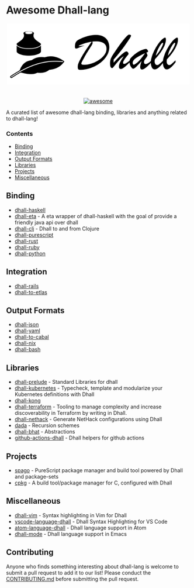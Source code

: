 # Awesome Dhall-lang

<div align="center">
    <div>
        <img width="500" src="img/dhall-logo.png" alt="dhall-logo">
    </div>
    <br>
    <br>
    <a href="https://awesome.re">
        <img src="https://awesome.re/badge-flat2.svg" alt="awesome">
    </a>
</div>

A curated list of awesome dhall-lang binding, libraries and anything related to dhall-lang!

### Contents
- [Binding](#binding)
- [Integration](#integration)
- [Output Formats](##output-formats)
- [Libraries](#libraries)
- [Projects](#projects)
- [Miscellaneous](#miscellaneous)

## Binding
- [dhall-haskell](https://github.com/dhall-lang/dhall-haskell)
- [dhall-eta](https://github.com/eta-lang/dhall-eta) - A eta wrapper of dhall-haskell with the goal of provide a friendly java api over dhall
- [dhall-clj](https://github.com/f-f/dhall-clj) - Dhall to and from Clojure
- [dhall-purescript](https://github.com/MonoidMusician/dhall-purescript)
- [dhall-rust](https://github.com/Nadrieril/dhall-rust)
- [dhall-ruby](https://git.sr.ht/~singpolyma/dhall-ruby)
- [dhall-python](https://github.com/SupraSummus/dhall-python)

## Integration
- [dhall-rails](https://git.sr.ht/~singpolyma/dhall-rails)
- [dhall-to-etlas](https://github.com/eta-lang/dhall-to-etlas)

## Output Formats
- [dhall-json](https://github.com/dhall-lang/dhall-haskell/tree/master/dhall-json)
- [dhall-yaml](https://github.com/dhall-lang/dhall-haskell/tree/master/dhall-json)
- [dhall-to-cabal](https://github.com/dhall-lang/dhall-to-cabal)
- [dhall-nix](https://github.com/dhall-lang/dhall-haskell/tree/master/dhall-nix)
- [dhall-bash](https://github.com/dhall-lang/dhall-haskell/tree/master/dhall-bash)

## Libraries
- [dhall-prelude](https://github.com/dhall-lang/dhall-lang/tree/master/Prelude) - Standard Libraries for dhall
- [dhall-kubernetes](https://github.com/dhall-lang/dhall-kubernetes) - Typecheck, template and modularize your Kubernetes definitions with Dhall
- [dhall-kong](https://github.com/RyanSiu1995/dhall-kong)
- [dhall-terraform](https://github.com/blast-hardcheese/dhall-terraform) - Tooling to manage complexity and increase discoverability in Terraform by writing in Dhall.
- [dhall-nethack](https://github.com/dhall-lang/dhall-nethack) - Generate NetHack configurations using Dhall
- [dada](https://github.com/sellout/dada) - Recursion schemes
- [dhall-bhat](https://github.com/FormationAI/dhall-bhat/) - Abstractions
- [github-actions-dhall](https://github.com/vmchale/github-actions-dhall) - Dhall helpers for github actions 

## Projects
- [spago](https://github.com/spacchetti/spago) - PureScript package manager and build tool powered by Dhall and package-sets
- [cpkg](https://github.com/vmchale/cpkg) - A build tool/package manager for C, configured with Dhall

## Miscellaneous
- [dhall-vim](https://github.com/vmchale/dhall-vim) - Syntax highlighting in Vim for Dhall
- [vscode-language-dhall](https://github.com/PanAeon/vscode-language-dhall) - Dhall Syntax Highlighting for VS Code
- [atom-language-dhall](https://github.com/jmitchell/atom-language-dhall) - Dhall language support in Atom
- [dhall-mode](https://github.com/psibi/dhall-mode) - Dhall language support in Emacs

## Contributing
Anyone who finds something interesting about dhall-lang is welcome to submit a pull request to add it to our list!
Please conduct the [CONTRIBUTING.md](CONTRIBUTING.md) before submitting the pull request.
